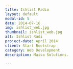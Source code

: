 ```yaml
---
title: Ishlist Radio
layout: default
modal-id: 5
date: 2014-07-16
img: ishlist_web.jpg
thumbnail: ishlist_web.jpg
alt: Ishlist Radi
project-date: April 2014
client: Start Bootstrap
category: Web Development
description: Maisa Solutions.

---
```

